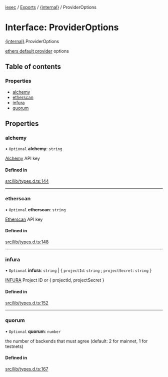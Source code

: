 [iexec](../README.md) / [Exports](../modules.md) / [{internal}](../modules/internal_.md) / ProviderOptions

# Interface: ProviderOptions

[{internal}](../modules/internal_.md).ProviderOptions

[ethers default provider](https://docs.ethers.io/v5/api/providers/#providers-getDefaultProvider) options

## Table of contents

### Properties

- [alchemy](internal_.ProviderOptions.md#alchemy)
- [etherscan](internal_.ProviderOptions.md#etherscan)
- [infura](internal_.ProviderOptions.md#infura)
- [quorum](internal_.ProviderOptions.md#quorum)

## Properties

### alchemy

• `Optional` **alchemy**: `string`

[Alchemy](https://alchemyapi.io/) API key

#### Defined in

[src/lib/types.d.ts:144](https://github.com/iExecBlockchainComputing/iexec-sdk/blob/0c88714/src/lib/types.d.ts#L144)

___

### etherscan

• `Optional` **etherscan**: `string`

[Etherscan](https://etherscan.io/) API key

#### Defined in

[src/lib/types.d.ts:148](https://github.com/iExecBlockchainComputing/iexec-sdk/blob/0c88714/src/lib/types.d.ts#L148)

___

### infura

• `Optional` **infura**: `string` \| { `projectId`: `string` ; `projectSecret`: `string`  }

[INFURA](https://infura.io/) Project ID or { projectId, projectSecret }

#### Defined in

[src/lib/types.d.ts:152](https://github.com/iExecBlockchainComputing/iexec-sdk/blob/0c88714/src/lib/types.d.ts#L152)

___

### quorum

• `Optional` **quorum**: `number`

the number of backends that must agree (default: 2 for mainnet, 1 for testnets)

#### Defined in

[src/lib/types.d.ts:167](https://github.com/iExecBlockchainComputing/iexec-sdk/blob/0c88714/src/lib/types.d.ts#L167)
